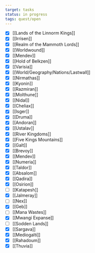```yaml
---
target: tasks
status: in progress
tags: quest/open
---
```


- [x] [[Lands of the Linnorm Kings]]
- [x] [[Irrisen]]
- [x] [[Realm of the Mammoth Lords]]
- [x] [[Worldwound]]
- [x] [[Mendev]]
- [x] [[Hold of Belkzen]]
- [x] [[Varisia]]
- [x] [[World/Geography/Nations/Lastwall]]
- [x] [[Nirmathas]]
- [x] [[Kyonin]]
- [x] [[Razmiran]]
- [x] [[Molthune]]
- [x] [[Nidal]]
- [x] [[Cheliax]]
- [x] [[Isger]]
- [x] [[Druma]]
- [x] [[Andoran]]
- [x] [[Ustalav]]
- [x] [[River Kingdoms]]
- [x] [[Five Kings Mountains]]
- [x] [[Galt]]
- [x] [[Brevoy]]
- [x] [[Mendev]]
- [x] [[Numeria]]
- [x] [[Taldor]]
- [x] [[Absalom]]
- [x] [[Qadira]]
- [x] [[Osirion]]
- [ ] [[Katapesh]]
- [x] [[Jalmeray]]
- [ ] [[Nex]]
- [x] [[Geb]]
- [ ] [[Mana Wastes]]
- [x] [[Mwangi Expanse]]
- [ ] [[Sodden Lands]]
- [x] [[Sargava]]
- [x] [[Mediogalti]]
- [x] [[Rahadoum]]
- [x] [[Thuvia]]